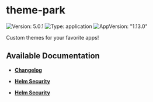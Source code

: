 # theme-park

![Version: 5.0.1](https://img.shields.io/badge/Version-5.0.1-informational?style=flat-square) ![Type: application](https://img.shields.io/badge/Type-application-informational?style=flat-square) ![AppVersion: "1.13.0"](https://img.shields.io/badge/AppVersion-"1.13.0"-informational?style=flat-square)

Custom themes for your favorite apps!

## Available Documentation

- [**Changelog**](CHANGELOG)

- [**Helm Security**](container-security)

- [**Helm Security**](helm-security)

